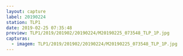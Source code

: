 ```yaml
---
layout: capture
label: 20190224
station: TLP1
date: 2019-02-25 07:35:48
preview: TLP1/2019/201902/20190224/M20190225_073548_TLP_1P.jpg
capturas:
  - imagem: TLP1/2019/201902/20190224/M20190225_073548_TLP_1P.jpg
---
```

